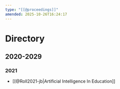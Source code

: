 ```yaml
---
type: "[[@proceedings]]"
amended: 2025-10-26T16:24:17
---
```


# Directory
## 2020-2029
### 2021
- [[@Roll2021-jb|Artificial Intelligence In Education]]
